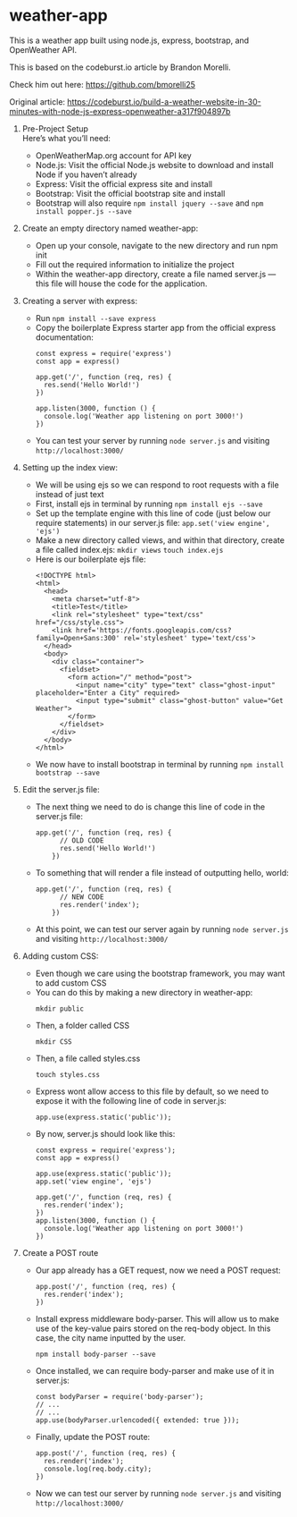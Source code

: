 # weather-app
This is a weather app built using node.js, express, bootstrap, and OpenWeather API.

This is based on the codeburst.io article by Brandon Morelli.

Check him out here: https://github.com/bmorelli25

Original article: https://codeburst.io/build-a-weather-website-in-30-minutes-with-node-js-express-openweather-a317f904897b

1.  Pre-Project Setup
    <br>
    Here’s what you’ll need:

    - OpenWeatherMap.org account for API key
    - Node.js: Visit the official Node.js website to download and install Node if you haven’t already
    - Express: Visit the official express site and install
    - Bootstrap: Visit the official bootstrap site and install
    - Bootstrap will also require ```npm install jquery --save``` and ```npm install popper.js --save```

2.  Create an empty directory named weather-app:
    
    - Open up your console, navigate to the new directory and run npm init
    - Fill out the required information to initialize the project
    - Within the weather-app directory, create a file named server.js — this file will house the code for the application.

3.  Creating a server with express:
    
    - Run ```npm install --save express```
    - Copy the boilerplate Express starter app from the official express documentation:
        ```
        const express = require('express')
        const app = express()

        app.get('/', function (req, res) {
          res.send('Hello World!')
        })

        app.listen(3000, function () {
          console.log('Weather app listening on port 3000!')
        })
        ```
    - You can test your server by running ```node server.js``` and visiting ```http://localhost:3000/```
    
4.  Setting up the index view:

    - We will be using ejs so we can respond to root requests with a file instead of just text
    - First, install ejs in terminal by running ```npm install ejs --save```
    - Set up the template engine with this line of code (just below our require statements) in our server.js file:
        ```app.set('view engine', 'ejs')```
    - Make a new directory called views, and within that directory, create a file called index.ejs:
        ```mkdir views```
        ```touch index.ejs```
    - Here is our boilerplate ejs file:
        ```
        <!DOCTYPE html>
        <html>
          <head>
            <meta charset="utf-8">
            <title>Test</title>
            <link rel="stylesheet" type="text/css" href="/css/style.css">
            <link href='https://fonts.googleapis.com/css?family=Open+Sans:300' rel='stylesheet' type='text/css'>
          </head>
          <body>
            <div class="container">
              <fieldset>
                <form action="/" method="post">
                  <input name="city" type="text" class="ghost-input" placeholder="Enter a City" required>
                  <input type="submit" class="ghost-button" value="Get Weather">
                </form>
              </fieldset>
            </div>
          </body>
        </html>
        ```
    - We now have to install bootstrap in terminal by running ```npm install bootstrap --save```

5.  Edit the server.js file:
    
    - The next thing we need to do is change this line of code in the server.js file:
        ```
        app.get('/', function (req, res) {
              // OLD CODE
              res.send('Hello World!')
            })
        ```
    - To something that will render a file instead of outputting hello, world:
        ```
        app.get('/', function (req, res) {
              // NEW CODE
              res.render('index');
            })
        ``` 
    - At this point, we can test our server again by running ```node server.js``` and visiting ```http://localhost:3000/```
    
6.  Adding custom CSS:
    
    - Even though we care using the bootstrap framework, you may want to add custom CSS
    - You can do this by making a new directory in weather-app: 
        ```
        mkdir public
        ```
    - Then, a folder called CSS
        ```
        mkdir CSS
        ```
    - Then, a file called styles.css
        ```
        touch styles.css
        ```
    - Express wont allow access to this file by default, so we need to expose it with the following line of code in server.js:
        ```
        app.use(express.static('public'));
        ```
    - By now, server.js should look like this:
        ```
        const express = require('express');
        const app = express()

        app.use(express.static('public'));
        app.set('view engine', 'ejs')

        app.get('/', function (req, res) {
          res.render('index');
        })
        app.listen(3000, function () {
          console.log('Weather app listening on port 3000!')
        })
        ```

7.  Create a POST route

    - Our app already has a GET request, now we need a POST request:
        ```
        app.post('/', function (req, res) {
          res.render('index');
        })
        ```
    - Install express middleware body-parser. This will allow us to make use of the key-value pairs stored on the req-body object. In this case, the city name inputted by the user.
        ```
        npm install body-parser --save
        ```
    - Once installed, we can require body-parser and make use of it in server.js:
        ```
        const bodyParser = require('body-parser');
        // ...
        // ...
        app.use(bodyParser.urlencoded({ extended: true }));
        ```
    - Finally, update the POST route:
        ```
        app.post('/', function (req, res) {
          res.render('index');
          console.log(req.body.city);
        })
        ```
    - Now we can test our server by running ```node server.js``` and visiting ```http://localhost:3000/```
